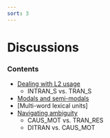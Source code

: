 ```yaml
---
sort: 3
---
```


# Discussions

### Contents
- [Dealing with L2 usage](https://hksung.github.io/ASC-annotation-guidelines/3_MD/1.%20Dealing%20with%20L2%20usage.html#dealing-with-l2-usage) 
    - INTRAN_S vs. TRAN_S
- [Modals and semi-modals](https://hksung.github.io/ASC-annotation-guidelines/3_MD/3.%20Modals%20and%20semi-modals.html#modal-and-semi-modals)
- [Multi-word lexical units]
- [Navigating ambiguity](https://hksung.github.io/ASC-annotation-guidelines/3_MD/4.%20Navigating%20ambiguity.html#navigating-ambiguity)
    - CAUS_MOT vs. TRAN_RES
    - DITRAN vs. CAUS_MOT
